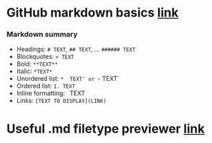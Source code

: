 # GitHub markdown basics [link](https://help.github.com/articles/markdown-basics/)

### Markdown summary
- Headings: `# TEXT`, `## TEXT`, ... `###### TEXT`
- Blockquotes: `> TEXT`
- Bold: `**TEXT**`
- Italic: `*TEXT*`
- Unordered list: `*  TEXT' or `-  TEXT`
- Ordered list: `1. TEXT`
- Inline formatting: ` `TEXT` `
- Links: `[TEXT TO DISPLAY](LINK)`


# Useful .md filetype previewer [link](http://tmpvar.com/markdown.html)

